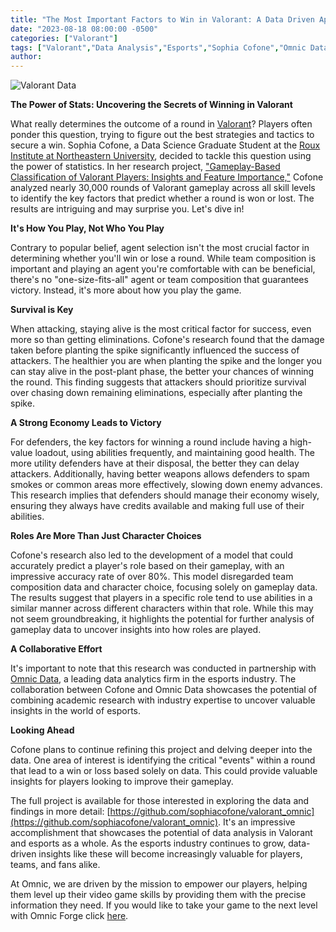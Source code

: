 ```yaml
---
title: "The Most Important Factors to Win in Valorant: A Data Driven Approach"
date: "2023-08-18 08:00:00 -0500"
categories: ["Valorant"]
tags: ["Valorant","Data Analysis","Esports","Sophia Cofone","Omnic Data","Gameplay Statistics","Winning Strategies","Agent Selection","Economy Management","Role Prediction"]
author:
---
```


![Valorant Data](/2023-08-18-The-Most-Important-Factors-to-Win-in-Valorant-A-Data-Driven-Approach.png)

**The Power of Stats: Uncovering the Secrets of Winning in Valorant**

What really determines the outcome of a round in [Valorant](https://playvalorant.com/en-us/)? Players often ponder this question, trying to figure out the best strategies and tactics to secure a win. Sophia Cofone, a Data Science Graduate Student at the [Roux Institute at Northeastern University](https://roux.northeastern.edu/), decided to tackle this question using the power of statistics. In her research project, ["Gameplay-Based Classification of Valorant Players: Insights and Feature Importance,"](https://github.com/sophiacofone/valorant_omnic) Cofone analyzed nearly 30,000 rounds of Valorant gameplay across all skill levels to identify the key factors that predict whether a round is won or lost. The results are intriguing and may surprise you. Let's dive in!

**It's How You Play, Not Who You Play**

Contrary to popular belief, agent selection isn't the most crucial factor in determining whether you'll win or lose a round. While team composition is important and playing an agent you're comfortable with can be beneficial, there's no "one-size-fits-all" agent or team composition that guarantees victory. Instead, it's more about how you play the game.

**Survival is Key**

When attacking, staying alive is the most critical factor for success, even more so than getting eliminations. Cofone's research found that the damage taken before planting the spike significantly influenced the success of attackers. The healthier you are when planting the spike and the longer you can stay alive in the post-plant phase, the better your chances of winning the round. This finding suggests that attackers should prioritize survival over chasing down remaining eliminations, especially after planting the spike.

**A Strong Economy Leads to Victory**

For defenders, the key factors for winning a round include having a high-value loadout, using abilities frequently, and maintaining good health. The more utility defenders have at their disposal, the better they can delay attackers. Additionally, having better weapons allows defenders to spam smokes or common areas more effectively, slowing down enemy advances. This research implies that defenders should manage their economy wisely, ensuring they always have credits available and making full use of their abilities.

**Roles Are More Than Just Character Choices**

Cofone's research also led to the development of a model that could accurately predict a player's role based on their gameplay, with an impressive accuracy rate of over 80%. This model disregarded team composition data and character choice, focusing solely on gameplay data. The results suggest that players in a specific role tend to use abilities in a similar manner across different characters within that role. While this may not seem groundbreaking, it highlights the potential for further analysis of gameplay data to uncover insights into how roles are played.

**A Collaborative Effort**

It's important to note that this research was conducted in partnership with [Omnic Data](https://omnic.ai/), a leading data analytics firm in the esports industry. The collaboration between Cofone and Omnic Data showcases the potential of combining academic research with industry expertise to uncover valuable insights in the world of esports.

**Looking Ahead**

Cofone plans to continue refining this project and delving deeper into the data. One area of interest is identifying the critical "events" within a round that lead to a win or loss based solely on data. This could provide valuable insights for players looking to improve their gameplay.

The full project is available for those interested in exploring the data and findings in more detail: [https://github.com/sophiacofone/valorant_omnic](https://github.com/sophiacofone/valorant_omnic). It's an impressive accomplishment that showcases the potential of data analysis in Valorant and esports as a whole. As the esports industry continues to grow, data-driven insights like these will become increasingly valuable for players, teams, and fans alike.

At Omnic, we are driven by the mission to empower our players, helping them level up their video game skills by providing them with the precise information they need. If you would like to take your game to the next level with Omnic Forge click [here](https://forge.omnic.ai/).
